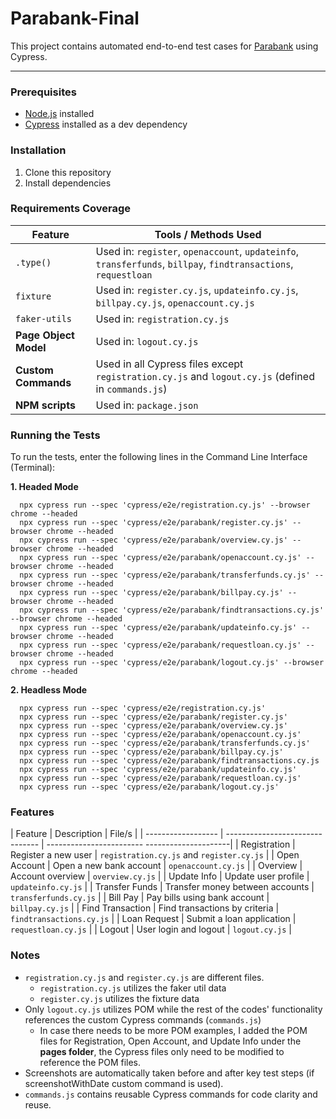 # Parabank-Final

This project contains automated end-to-end test cases for [Parabank](https://parabank.parasoft.com/) using Cypress.

---

### Prerequisites

- [Node.js](https://nodejs.org/) installed
- [Cypress](https://www.cypress.io/) installed as a dev dependency

### Installation

1. Clone this repository
2. Install dependencies

### Requirements Coverage

| Feature               | Tools / Methods Used                                                                                            |
| --------------------- | --------------------------------------------------------------------------------------------------------------- |
| `.type()`             | Used in: `register`, `openaccount`, `updateinfo`, `transferfunds`, `billpay`, `findtransactions`, `requestloan` |
| `fixture`             | Used in: `register.cy.js`, `updateinfo.cy.js`, `billpay.cy.js`, `openaccount.cy.js`                             |
| `faker-utils`         | Used in: `registration.cy.js`                                                                                   |
| **Page Object Model** | Used in: `logout.cy.js`                                                                                         |
| **Custom Commands**   | Used in all Cypress files except `registration.cy.js` and `logout.cy.js` (defined in `commands.js`)             |
| **NPM scripts**       | Used in: `package.json`                                                                                         |

### Running the Tests
To run the tests, enter the following lines in the Command Line Interface (Terminal):

**1. Headed Mode**
   
      npx cypress run --spec 'cypress/e2e/registration.cy.js' --browser chrome --headed
      npx cypress run --spec 'cypress/e2e/parabank/register.cy.js' --browser chrome --headed
      npx cypress run --spec 'cypress/e2e/parabank/overview.cy.js' --browser chrome --headed
      npx cypress run --spec 'cypress/e2e/parabank/openaccount.cy.js' --browser chrome --headed
      npx cypress run --spec 'cypress/e2e/parabank/transferfunds.cy.js' --browser chrome --headed
      npx cypress run --spec 'cypress/e2e/parabank/billpay.cy.js' --browser chrome --headed
      npx cypress run --spec 'cypress/e2e/parabank/findtransactions.cy.js' --browser chrome --headed
      npx cypress run --spec 'cypress/e2e/parabank/updateinfo.cy.js' --browser chrome --headed
      npx cypress run --spec 'cypress/e2e/parabank/requestloan.cy.js' --browser chrome --headed
      npx cypress run --spec 'cypress/e2e/parabank/logout.cy.js' --browser chrome --headed

**2. Headless Mode**
   
      npx cypress run --spec 'cypress/e2e/registration.cy.js'
      npx cypress run --spec 'cypress/e2e/parabank/register.cy.js'
      npx cypress run --spec 'cypress/e2e/parabank/overview.cy.js'
      npx cypress run --spec 'cypress/e2e/parabank/openaccount.cy.js'
      npx cypress run --spec 'cypress/e2e/parabank/transferfunds.cy.js'
      npx cypress run --spec 'cypress/e2e/parabank/billpay.cy.js'
      npx cypress run --spec 'cypress/e2e/parabank/findtransactions.cy.js
      npx cypress run --spec 'cypress/e2e/parabank/updateinfo.cy.js'
      npx cypress run --spec 'cypress/e2e/parabank/requestloan.cy.js'
      npx cypress run --spec 'cypress/e2e/parabank/logout.cy.js'

### Features

| Feature            | Description                     | File/s                                        |
| ------------------ | ------------------------------- | ------------------------ ---------------------|
| Registration       | Register a new user             | `registration.cy.js` and `register.cy.js`     |
| Open Account       | Open a new bank account         | `openaccount.cy.js`                           |
| Overview           | Account overview                | `overview.cy.js`                              |
| Update Info        | Update user profile             | `updateinfo.cy.js`                            |
| Transfer Funds     | Transfer money between accounts | `transferfunds.cy.js`                         |
| Bill Pay           | Pay bills using bank account    | `billpay.cy.js`                               |
| Find Transaction   | Find transactions by criteria   | `findtransactions.cy.js`                      |
| Loan Request       | Submit a loan application       | `requestloan.cy.js`                           |
| Logout             | User login and logout           | `logout.cy.js`                                |

### Notes
- `registration.cy.js` and `register.cy.js` are different files.
  - `registration.cy.js` utilizes the faker util data
  - `register.cy.js` utilizes the fixture data
- Only `logout.cy.js` utilizes POM while the rest of the codes' functionality references the custom Cypress commands (`commands.js`)
  - In case there needs to be more POM examples, I added the POM files for Registration, Open Account, and Update Info under the **pages folder**, the Cypress files only need to be modified to reference the POM files.
- Screenshots are automatically taken before and after key test steps (if screenshotWithDate custom command is used).
- `commands.js` contains reusable Cypress commands for code clarity and reuse.

